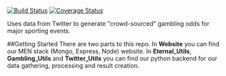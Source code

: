 [![Build Status](https://travis-ci.org/CUBigDataClass/SportsCanary.svg?branch=master)](https://travis-ci.org/CUBigDataClass/SportsCanary)  [![Coverage Status](https://coveralls.io/repos/github/CUBigDataClass/SportsCanary/badge.svg?branch=master)](https://coveralls.io/github/CUBigDataClass/SportsCanary?branch=master)

Uses data from Twitter to generate "crowd-sourced" gambling odds for major sporting events.


##Getting Started
There are two parts to this repo.  In **Website** you can find our MEN stack (Mongo, Express, Node) website.  In **Eternal_Utils**, **Gambling_Utils** and **Twitter_Utils** you can find our python backend for our data gathering, processing and result creation.
